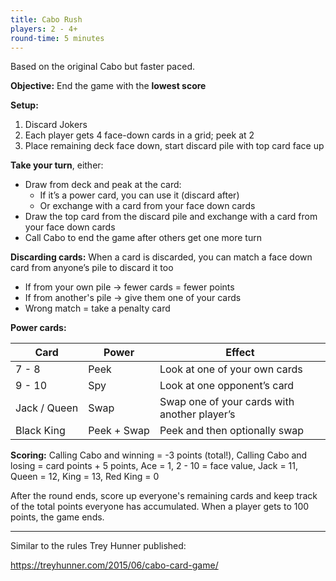 ```yaml
---
title: Cabo Rush
players: 2 - 4+
round-time: 5 minutes
---
```


Based on the original Cabo but faster paced.

**Objective:** End the game with the **lowest score**

**Setup:**

1. Discard Jokers
2. Each player gets 4 face-down cards in a grid; peek at 2
3. Place remaining deck face down, start discard pile with top card face up

**Take your turn**, either:

- Draw from deck and peak at the card:
  - If it’s a power card, you can use it (discard after)
  - Or exchange with a card from your face down cards
- Draw the top card from the discard pile and exchange with a card from your face down cards
- Call Cabo to end the game after others get one more turn

**Discarding cards:** When a card is discarded, you can match a face down card from anyone’s pile to discard it too

- If from your own pile → fewer cards = fewer points
- If from another's pile → give them one of your cards
- Wrong match = take a penalty card

**Power cards:**

| Card                   | Power                 | Effect                                       |
|------------------------|-----------------------|----------------------------------------------|
| 7 - 8                  | Peek                  | Look at one of your own cards                |
| 9 - 10                 | Spy                   | Look at one opponent’s card                  |
| Jack&nbsp;/&nbsp;Queen | Swap                  | Swap one of your cards with another player’s |
| Black King             | Peek&nbsp;+&nbsp;Swap | Peek and then optionally swap                |

<!--split-->

**Scoring:** Calling Cabo and winning = -3 points (total!), Calling Cabo and losing = card points + 5 points, Ace = 1, 2 - 10 = face value, Jack = 11, Queen = 12, King = 13, Red King = 0

After the round ends, score up everyone's remaining cards and keep track of the total points everyone has accumulated. When a player gets to 100 points, the game ends.

---

Similar to the rules Trey Hunner published:

https://treyhunner.com/2015/06/cabo-card-game/

<!--
Notable changes:
- The original game has different cards for red and black kings so they could not be matched
- Calling Cabo and winning earns you -3 points total
- Only calling Cabo can earn you 0 points, not having the lowest points
- You can match opponents cards - this makes it into a potentially aggressive game of snap
- Matching a card can be done out of turn
-->
